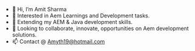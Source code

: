 - 👋 Hi, I’m Amit Sharma
- 👀 Interested in Aem Learnings and Development tasks.
- 🌱 Extending my AEM & Java development skills.
- 💞️ Looking to collaborate, innovate, opportunities on Aem development solutions.
- 📫 Contact @ Amyth19@hotmail.com

<!---
amythsharma/amythsharma is a ✨ special ✨ repository because its `README.md` (this file) appears on your GitHub profile.
You can click the Preview link to take a look at your changes.
--->
